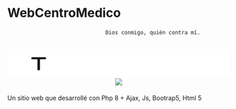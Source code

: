# WebCentroMedico
                                   Dios conmigo, quién contra mí.
<br>
<img src="https://github.com/testTPU/1/blob/main/logo-en-blanco.png?raw=true">
<br>
<div id="header" align="center">
    <img src="https://i.giphy.com/media/bGgsc5mWoryfgKBx1u/giphy.webp" width="660">
</div>
<br>
Un sitio web que desarrollé con Php 8 + Ajax, Js, Bootrap5, Html 5
